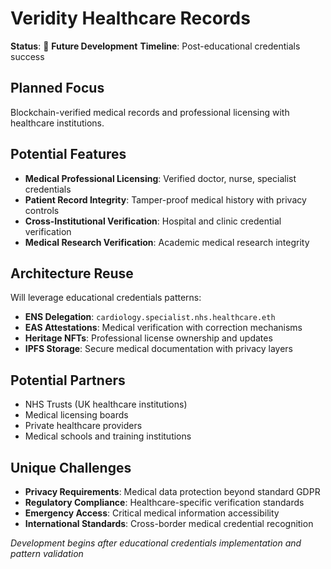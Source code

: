 # Veridity Healthcare Records

**Status**: 🔄 **Future Development**
**Timeline**: Post-educational credentials success

## Planned Focus
Blockchain-verified medical records and professional licensing with healthcare institutions.

## Potential Features
- **Medical Professional Licensing**: Verified doctor, nurse, specialist credentials
- **Patient Record Integrity**: Tamper-proof medical history with privacy controls
- **Cross-Institutional Verification**: Hospital and clinic credential verification
- **Medical Research Verification**: Academic medical research integrity

## Architecture Reuse
Will leverage educational credentials patterns:
- **ENS Delegation**: `cardiology.specialist.nhs.healthcare.eth`
- **EAS Attestations**: Medical verification with correction mechanisms
- **Heritage NFTs**: Professional license ownership and updates
- **IPFS Storage**: Secure medical documentation with privacy layers

## Potential Partners
- NHS Trusts (UK healthcare institutions)
- Medical licensing boards
- Private healthcare providers
- Medical schools and training institutions

## Unique Challenges
- **Privacy Requirements**: Medical data protection beyond standard GDPR
- **Regulatory Compliance**: Healthcare-specific verification standards
- **Emergency Access**: Critical medical information accessibility
- **International Standards**: Cross-border medical credential recognition

*Development begins after educational credentials implementation and pattern validation*
